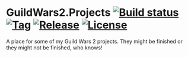 # GuildWars2.Projects [![Build status](https://ci.appveyor.com/api/projects/status/4c7ne9awjef3fph9/branch/master?svg=true)](https://appveyor.com) [![Tag](https://img.shields.io/github/tag/roytazz/GuildWars2.Projects.svg)](https://img.shields.io/github/tag/roytazz/GuildWars2.Projects.svg) [![Release](https://img.shields.io/github/release/roytazz/GuildWars2.Projects.svg)](https://img.shields.io/github/release/roytazz/GuildWars2.Projects.svg) [![License](https://img.shields.io/badge/License-Apache%20License%202.0-blue.svg)](https://img.shields.io/badge/License-Apache%20License%202.0-blue.svg)

A place for some of my Guild Wars 2 projects. They might be finished or they might not be finished, who knows!
